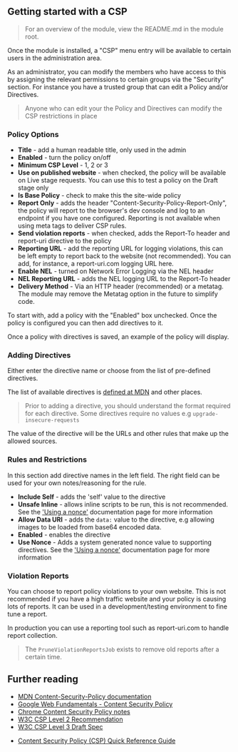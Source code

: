 ## Getting started with a CSP

> For an overview of the module, view the README.md in the module root.


Once the module is installed, a "CSP" menu entry will be available to certain users in the administration area.

As an administrator, you can modify the members who have access to this by assigning the relevant permissions to certain groups via the "Security" section. For instance you have a trusted group that can edit a Policy and/or Directives.

> Anyone who can edit your the Policy and Directives can modify the CSP restrictions in place

### Policy Options

+ **Title** - add a human readable title, only used in the admin
+ **Enabled** - turn the policy on/off
+ **Minimum CSP Level** - 1, 2 or 3
+ **Use on published website** - when checked, the policy will be available on Live stage requests. You can use this to test a policy on the Draft stage only
+ **Is Base Policy** - check to make this the site-wide policy
+ **Report Only** - adds the header "Content-Security-Policy-Report-Only", the policy will report to the browser's dev console and log to an endpoint if you have one configured. Reporting is not available when using meta tags to deliver CSP rules.
+ **Send violation reports** - when checked, adds the Report-To header and report-uri directive to the policy
+ **Reporting URL** - add the reporting URL for logging violations, this can be left empty to report back to the website (not recommended). You can add, for instance, a report-uri.com logging URL here.
+ **Enable NEL** - turned on Network Error Logging via the NEL header
+ **NEL Reporting URL** - adds the NEL logging URL to the Report-To header
+ **Delivery Method** -  Via an HTTP header (recommended) or a metatag. The module may remove the Metatag option in the future to simplify code.

To start with, add a policy with the "Enabled" box unchecked. Once the policy is configured you can then add directives to it.

Once a policy with directives is saved, an example of the policy will display.

### Adding Directives

Either enter the directive name or choose from the list of pre-defined directives.

The list of available directives is [defined at MDN](https://developer.mozilla.org/en-US/docs/Web/HTTP/Headers/Content-Security-Policy) and other places.

> Prior to adding a directive, you should understand the format required for each directive. Some directives require no values e.g ```upgrade-insecure-requests```

The value of the directive will be the URLs and other rules that make up the allowed sources.

### Rules and Restrictions

In this section add directive names in the left field. The right field can be used for your own notes/reasoning for the rule.

+ **Include Self** - adds the 'self' value to the directive
+ **Unsafe Inline** - allows inline scripts to be run, this is not recommended. See the ['Using a nonce'](./10_using_a_nonce.md) documentation page for more information
+ **Allow Data URI** - adds the ```data:``` value to the directive, e.g allowing images to be loaded from base64 encoded data.
+ **Enabled** - enables the directive
+ **Use Nonce** - Adds a system generated nonce value to supporting directives. See the ['Using a nonce'](./10_using_a_nonce.md) documentation page for more information

### Violation Reports

You can choose to report policy violations to your own website. This is not recommended if you have a high traffic website and your policy is causing lots of reports. It can be used in a development/testing environment to fine tune a report.

In production you can use a reporting tool such as report-uri.com to handle report collection.

> The ```PruneViolationReportsJob``` exists to remove old reports after a certain time.

## Further reading

+ [MDN Content-Security-Policy documentation](https://developer.mozilla.org/en-US/docs/Web/HTTP/Headers/Content-Security-Policy)
+ [Google Web Fundamentals - Content Security Policy](https://developers.google.com/web/fundamentals/security/csp/)
+ [Chrome Content Security Policy notes](https://developer.chrome.com/extensions/contentSecurityPolicy)
+ [W3C CSP Level 2 Recommendation](https://www.w3.org/TR/CSP2/)
+ [W3C CSP Level 3 Draft Spec](https://www.w3.org/TR/CSP3/)
* [Content Security Policy (CSP) Quick Reference Guide](https://content-security-policy.com/)
